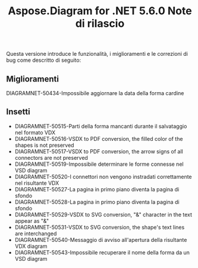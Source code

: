 ﻿---
title: Aspose.Diagram for .NET 5.6.0 Note di rilascio
type: docs
weight: 40
url: /it/net/aspose-diagram-for-net-5-6-0-release-notes/
---
Questa versione introduce le funzionalità, i miglioramenti e le correzioni di bug come descritto di seguito:
## **Miglioramenti**
DIAGRAMNET-50434-Impossibile aggiornare la data della forma cardine
## **Insetti**
- DIAGRAMNET-50515-Parti della forma mancanti durante il salvataggio nel formato VDX
- DIAGRAMNET-50516-VSDX to PDF conversion, the filled color of the shapes is not preserved 
- DIAGRAMNET-50517-VSDX to PDF conversion, the arrow signs of all connectors are not preserved 
- DIAGRAMNET-50519-Impossibile determinare le forme connesse nel VSD diagram
- DIAGRAMNET-50520-I connettori non vengono instradati correttamente nel risultante VDX
- DIAGRAMNET-50527-La pagina in primo piano diventa la pagina di sfondo
- DIAGRAMNET-50528-La pagina in primo piano diventa la pagina di sfondo
- DIAGRAMNET-50529-VSDX to SVG conversion, "&" character in the text appear as "&" 
- DIAGRAMNET-50531-VSDX to SVG conversion, the shape's text lines are interchanged 
- DIAGRAMNET-50540-Messaggio di avviso all'apertura della risultante VDX diagram
- DIAGRAMNET-50543-Impossibile recuperare il nome della forma da un VSD diagram
